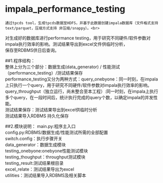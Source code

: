 # impala_performance_testing<br>
    通过tpcds tool，生成tpcds数据至HDFS，并基于此数据创建impala数据库（文件格式支持text/parquet，压缩方式支持 非压缩/snappy）。<br>
对生成好的数据库进行performance testing，用于研究不同硬件/软件参数对impala执行效率的影响。测试结果导出到excel文件供临时分析，<br>
保存至RDBMS供日后查询。<br>

##1.程序结构：<br>
    整体上分为三个部分：数据生成(data_generator) / 性能测试（performance_testing）/测试结果保存<br>
    performance_testing又分为两种方式：query_onebyone：同一时刻，在impala上只执行一个query，用于研究不同硬件/软件参数对impala执行效率的影响。<br>
    query_throughput（独立运行，尚未整合至本工程）:同一时刻，在impala上执行多个query，在一段时间后，统计执行完成的query个数，以确定impala的并发性能。<br>
    测试结果保存：测试结果导出到excel供临时分析<br>
                测试结果导入RDBMS 持久化保存<br>
  
##2.模块说明：
  main.py:程序主入口<br>
  config.py:RDBMS/数据生成/性能测试所需的全部配置<br>
  switch.config：执行步骤开关<br>
  data_generator：数据生成模块<br>
  testing_onebyone:onebyone性能测试模块<br>
  testing_thoughput：throughput测试模块<br>
  testing_result:测试结果根目录<br>
  excel_relate：测试结果导出为excel<br>
  utilities：测试结果导入RDBMS及相关脚本<br>
  
